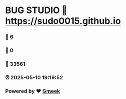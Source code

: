 # BUG STUDIO :link: https://sudo0015.github.io 
### :page_facing_up: [6](https://sudo0015.github.io/tag.html) 
### :speech_balloon: 0 
### :hibiscus: 33561 
### :alarm_clock: 2025-05-10 19:19:52 
### Powered by :heart: [Gmeek](https://github.com/Meekdai/Gmeek)
